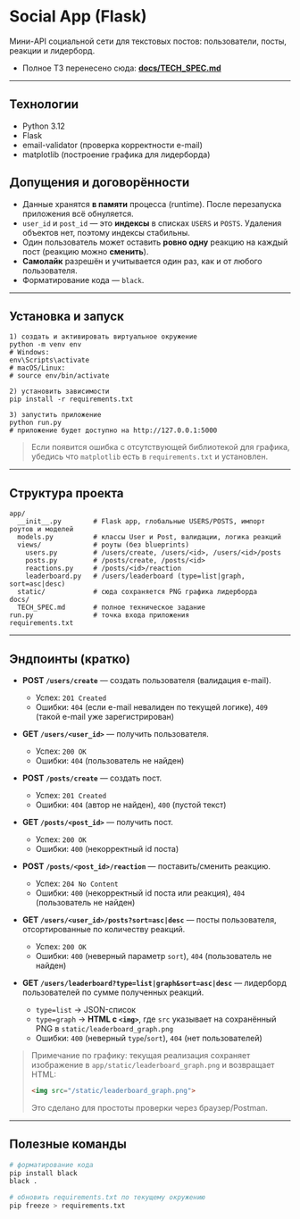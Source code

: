 # Social App (Flask)

Мини-API социальной сети для текстовых постов: пользователи, посты, реакции и лидерборд.

- Полное ТЗ перенесено сюда: **[docs/TECH_SPEC.md](./docs/TECH_SPEC.md)**

---

## Технологии

- Python 3.12
- Flask
- email-validator (проверка корректности e-mail)
- matplotlib (построение графика для лидерборда)

## Допущения и договорённости

- Данные хранятся **в памяти** процесса (runtime). После перезапуска приложения всё обнуляется.
- `user_id` и `post_id` — это **индексы** в списках `USERS` и `POSTS`. Удаления объектов нет, поэтому индексы стабильны.
- Один пользователь может оставить **ровно одну** реакцию на каждый пост (реакцию можно **сменить**).
- **Самолайк** разрешён и учитывается один раз, как и от любого пользователя.
- Форматирование кода — `black`.

---

## Установка и запуск

````
1) создать и активировать виртуальное окружение
python -m venv env
# Windows:
env\Scripts\activate
# macOS/Linux:
# source env/bin/activate

2) установить зависимости
pip install -r requirements.txt

3) запустить приложение
python run.py
# приложение будет доступно на http://127.0.0.1:5000
````

> Если появится ошибка с отсутствующей библиотекой для графика, убедись что `matplotlib` есть в `requirements.txt` и установлен.

---

## Структура проекта

```
app/
  __init__.py        # Flask app, глобальные USERS/POSTS, импорт роутов и моделей
  models.py          # классы User и Post, валидации, логика реакций
  views/             # роуты (без blueprints)
    users.py         # /users/create, /users/<id>, /users/<id>/posts
    posts.py         # /posts/create, /posts/<id>
    reactions.py     # /posts/<id>/reaction
    leaderboard.py   # /users/leaderboard (type=list|graph, sort=asc|desc)
  static/            # сюда сохраняется PNG графика лидерборда
docs/
  TECH_SPEC.md       # полное техническое задание
run.py               # точка входа приложения
requirements.txt
```

---

## Эндпоинты (кратко)

* **POST `/users/create`** — создать пользователя (валидация e-mail).

  * Успех: `201 Created`
  * Ошибки: `404` (если e-mail невалиден по текущей логике), `409` (такой e-mail уже зарегистрирован)

* **GET `/users/<user_id>`** — получить пользователя.

  * Успех: `200 OK`
  * Ошибки: `404` (пользователь не найден)

* **POST `/posts/create`** — создать пост.

  * Успех: `201 Created`
  * Ошибки: `404` (автор не найден), `400` (пустой текст)

* **GET `/posts/<post_id>`** — получить пост.

  * Успех: `200 OK`
  * Ошибки: `400` (некорректный id поста)

* **POST `/posts/<post_id>/reaction`** — поставить/сменить реакцию.

  * Успех: `204 No Content`
  * Ошибки: `400` (некорректный id поста или реакция), `404` (пользователь не найден)

* **GET `/users/<user_id>/posts?sort=asc|desc`** — посты пользователя, отсортированные по количеству реакций.

  * Успех: `200 OK`
  * Ошибки: `400` (неверный параметр `sort`), `404` (пользователь не найден)

* **GET `/users/leaderboard?type=list|graph&sort=asc|desc`** — лидерборд пользователей по сумме полученных реакций.

  * `type=list` → JSON-список
  * `type=graph` → **HTML с `<img>`**, где `src` указывает на сохранённый PNG в `static/leaderboard_graph.png`
  * Ошибки: `400` (неверный `type`/`sort`), `404` (нет пользователей)

> Примечание по графику: текущая реализация сохраняет изображение в `app/static/leaderboard_graph.png` и возвращает HTML:
>
> ```html
> <img src="/static/leaderboard_graph.png">
> ```
>
> Это сделано для простоты проверки через браузер/Postman.

---


## Полезные команды

```bash
# форматирование кода
pip install black
black .

# обновить requirements.txt по текущему окружению
pip freeze > requirements.txt
```


